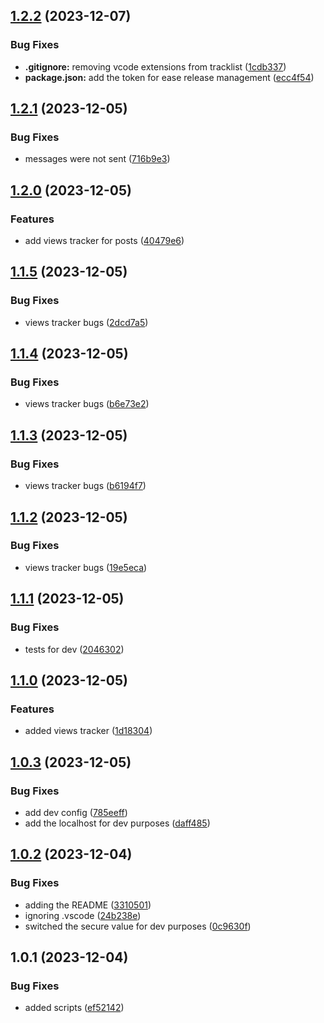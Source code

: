 

## [1.2.2](https://github.com/k3yboardnerd/kbnblog-api/compare/1.2.1...1.2.2) (2023-12-07)


### Bug Fixes

* **.gitignore:** removing vcode extensions from tracklist ([1cdb337](https://github.com/k3yboardnerd/kbnblog-api/commit/1cdb33781686ad77fc7df53283585a5bc66280aa))
* **package.json:** add the token for ease release management ([ecc4f54](https://github.com/k3yboardnerd/kbnblog-api/commit/ecc4f54bc4e1d85000cad64a70795e5100a07f27))

## [1.2.1](https://github.com/k3yboardnerd/kbnblog-api/compare/1.2.0...1.2.1) (2023-12-05)


### Bug Fixes

* messages were not sent ([716b9e3](https://github.com/k3yboardnerd/kbnblog-api/commit/716b9e3dabe0715866e0021e0700b5226b6860df))

## [1.2.0](https://github.com/k3yboardnerd/kbnblog-api/compare/1.1.5...1.2.0) (2023-12-05)


### Features

* add views tracker for posts ([40479e6](https://github.com/k3yboardnerd/kbnblog-api/commit/40479e65b26fd44e0e24c82d59403e14a153302f))

## [1.1.5](https://github.com/k3yboardnerd/kbnblog-api/compare/1.1.4...1.1.5) (2023-12-05)


### Bug Fixes

* views tracker bugs ([2dcd7a5](https://github.com/k3yboardnerd/kbnblog-api/commit/2dcd7a5b4a013f4176577e4f1ff310e87486fc6a))

## [1.1.4](https://github.com/k3yboardnerd/kbnblog-api/compare/1.1.3...1.1.4) (2023-12-05)


### Bug Fixes

* views tracker bugs ([b6e73e2](https://github.com/k3yboardnerd/kbnblog-api/commit/b6e73e29bd4c6babc1c487062b0f697d34c02440))

## [1.1.3](https://github.com/k3yboardnerd/kbnblog-api/compare/1.1.2...1.1.3) (2023-12-05)


### Bug Fixes

* views tracker bugs ([b6194f7](https://github.com/k3yboardnerd/kbnblog-api/commit/b6194f7654ed585091c1aec691b570d5e6b1cd0d))

## [1.1.2](https://github.com/k3yboardnerd/kbnblog-api/compare/1.1.1...1.1.2) (2023-12-05)


### Bug Fixes

* views tracker bugs ([19e5eca](https://github.com/k3yboardnerd/kbnblog-api/commit/19e5ecaa66d0007860298dbc1b79adba4db23eb8))

## [1.1.1](https://github.com/k3yboardnerd/kbnblog-api/compare/1.1.0...1.1.1) (2023-12-05)


### Bug Fixes

* tests for dev ([2046302](https://github.com/k3yboardnerd/kbnblog-api/commit/20463025480b6b9156c2886f0a9fc825e5e9e03b))

## [1.1.0](https://github.com/k3yboardnerd/kbnblog-api/compare/1.0.3...1.1.0) (2023-12-05)


### Features

* added views tracker ([1d18304](https://github.com/k3yboardnerd/kbnblog-api/commit/1d18304bd47c9ca7b506eff54c53ec4a4461df32))

## [1.0.3](https://github.com/k3yboardnerd/kbnblog-api/compare/1.0.2...1.0.3) (2023-12-05)


### Bug Fixes

* add dev config ([785eeff](https://github.com/k3yboardnerd/kbnblog-api/commit/785eeffeaa872d5f10665aa620a154e3ae272fa3))
* add the localhost for dev purposes ([daff485](https://github.com/k3yboardnerd/kbnblog-api/commit/daff4850355ca6eb4cfcb42272629bdb09f7561f))

## [1.0.2](https://github.com/k3yboardnerd/kbnblog-api/compare/1.0.1...1.0.2) (2023-12-04)


### Bug Fixes

* adding the README ([3310501](https://github.com/k3yboardnerd/kbnblog-api/commit/33105013828b4ea11add3f2bbb2b7683b697fa38))
* ignoring .vscode ([24b238e](https://github.com/k3yboardnerd/kbnblog-api/commit/24b238ea42d12eab5cbd20a59019361f871370d7))
* switched the secure value for dev purposes ([0c9630f](https://github.com/k3yboardnerd/kbnblog-api/commit/0c9630fd8692ee3d66091cb8f52f3a959c4d88fa))

## 1.0.1 (2023-12-04)


### Bug Fixes

* added scripts ([ef52142](https://github.com/k3yboardnerd/kbnblog-api/commit/ef52142df1b479d9e605de42485f1f40fdac4ec0))
